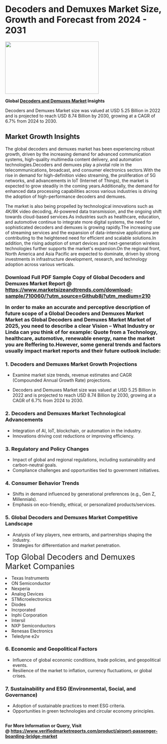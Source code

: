 <H1>Decoders and Demuxes Market Size, Growth and Forecast from 2024 - 2031</H1><img class="aligncenter size-medium wp-image-584254" src="https://thirdeyenews.in/wp-content/uploads/2024/09/Global-Market-Research-300x168.jpeg" alt="" width="300" height="168" /><p><strong>Global&nbsp;<a href="https://www.marketsizeandtrends.com/download-sample/710060/?utm_source=Github8j?utm_medium=210">Decoders and Demuxes Market</a> Insights</strong></p><p>Decoders and Demuxes Market size was valued at USD 5.25 Billion in 2022 and is projected to reach USD 8.74 Billion by 2030, growing at a CAGR of 6.7% from 2024 to 2030.</p><p><h2>Market Growth Insights</h2> <p>The global decoders and demuxes market has been experiencing robust growth, driven by the increasing demand for advanced communication systems, high-quality multimedia content delivery, and automation technologies.Decoders and demuxes play a pivotal role in the telecommunications, broadcast, and consumer electronics sectors.With the rise in demand for high-definition video streaming, the proliferation of 5G networks, and advancements in IoT (Internet of Things), the market is expected to grow steadily in the coming years.Additionally, the demand for enhanced data processing capabilities across various industries is driving the adoption of high-performance decoders and demuxes.</p> <p><a href="#"></a></p> <p>The market is also being propelled by technological innovations such as 4K/8K video decoding, AI-powered data transmission, and the ongoing shift towards cloud-based services.As industries such as healthcare, education, and automotive continue to integrate more digital systems, the need for sophisticated decoders and demuxes is growing rapidly.The increasing use of streaming services and the expansion of data-intensive applications are contributing to the heightened need for efficient and scalable solutions.In addition, the rising adoption of smart devices and next-generation wireless technologies further supports the market's expansion.On the regional front, North America and Asia Pacific are expected to dominate, driven by strong investments in infrastructure development, research, and technology adoption across various verticals.<h3></p><p><span class=""><strong>Download Full PDF Sample Copy of Global Decoders and Demuxes Market Report</strong> @ <a href="https://www.marketsizeandtrends.com/download-sample/710060/?utm_source=Github8j?utm_medium=210" target="_blank">https://www.marketsizeandtrends.com/download-sample/710060/?utm_source=Github8j?utm_medium=210</a></span></p><p>In order to make an accurate and perceptive description of future scope of a Global&nbsp;Decoders and Demuxes Market Market as Global&nbsp;Decoders and Demuxes Market Market of 2025, you need to describe a clear Vision &ndash; What Industry or Linda can you think of for example: Quote from a Technology, healthcare, automotive, renewable energy, name the market you are Reffering to.However, some general trends and factors usually impact market reports and their future outlook include:</p><h3>1.&nbsp;<strong>Decoders and Demuxes Market Growth Projections</strong></h3><ul><li>Examine market size trends, revenue estimates and CAGR (Compounded Annual Growth Rate) projections.</li><li><p>Decoders and Demuxes Market size was valued at USD 5.25 Billion in 2022 and is projected to reach USD 8.74 Billion by 2030, growing at a CAGR of 6.7% from 2024 to 2030.</p></li></ul><h3>2.&nbsp;<strong>Decoders and Demuxes Market Technological Advancements</strong></h3><ul><li>Integration of AI, IoT, blockchain, or automation in the industry.</li><li>Innovations driving cost reductions or improving efficiency.</li></ul><h3>3.&nbsp;<strong>Regulatory and Policy Changes</strong></h3><ul><li>Impact of global and regional regulations, including sustainability and carbon-neutral goals.</li><li>Compliance challenges and opportunities tied to government initiatives.</li></ul><h3>4.&nbsp;<strong>Consumer Behavior Trends</strong></h3><ul><li>Shifts in demand influenced by generational preferences (e.g., Gen Z, Millennials).</li><li>Emphasis on eco-friendly, ethical, or personalized products/services.</li></ul><h3>5.&nbsp;<strong>Global Decoders and Demuxes Market Competitive Landscape</strong></h3><ul><li>Analysis of key players, new entrants, and partnerships shaping the industry.</li><li>Strategies for differentiation and market penetration.</li></ul><p data-pm-slice="1 1 []"><span style="color: inherit; font-family: inherit; font-size: 25px;">Top Global Decoders and Demuxes Market Companies</span></p><div class="" data-test-id=""><p><li>Texas Instruments</li><li> ON Semiconductor</li><li> Nexperia</li><li> Analog Devices</li><li> STMicroelectronics</li><li> Diodes</li><li> Incrporated</li><li> Inphi Corporation</li><li> Intersil</li><li> NXP Semiconductors</li><li> Renesas Electronics</li><li> Teledyne e2v</li></p></div><h3>6.&nbsp;<strong>Economic and Geopolitical Factors</strong></h3><ul><li>Influence of global economic conditions, trade policies, and geopolitical events.</li><li>Resilience of the market to inflation, currency fluctuations, or global crises.</li></ul><h3>7.&nbsp;<strong>Sustainability and ESG (Environmental, Social, and Governance)</strong></h3><ul><li>Adoption of sustainable practices to meet ESG criteria.</li><li>Opportunities in green technologies and circular economy principles.</li></ul><h2><strong style="font-size: 14px;">For More Information or Query, Visit @&nbsp;</strong><a style="background-color: #ffffff; font-size: 14px;" href="https://www.marketsizeandtrends.com/report/decoders-and-demuxes-market/" target="_blank">https://www.verifiedmarketreports.com/product/airport-passenger-boarding-bridge-market</a></h2>